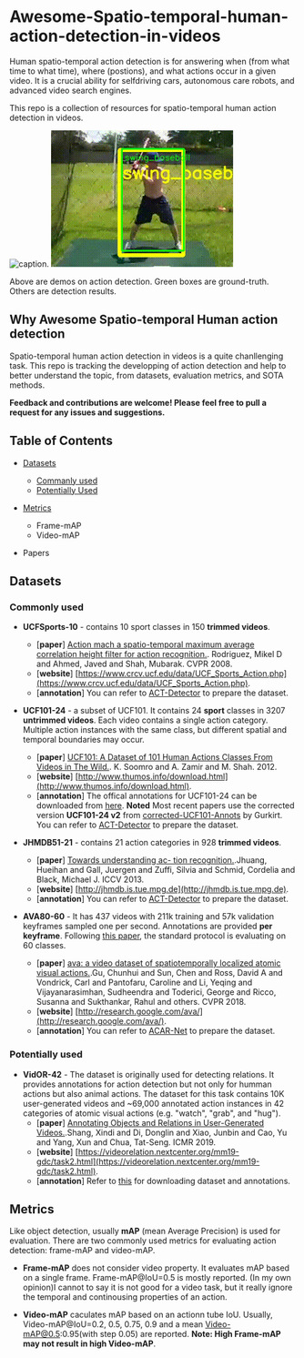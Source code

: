 # Awesome-Spatio-temporal-human-action-detection-in-videos

Human spatio-temporal action detection is for answering when (from what time to what time), where (postions), and what actions occur in a given video. It is a crucial ability for selfdriving cars, autonomous care robots, and advanced video search engines. 

This repo is a collection of resources for spatio-temporal human action detection in videos.

![caption](ucf-successful.gif).         ![caption](jhmdb-successful.gif)

Above are demos on action detection. Green boxes are ground-truth. Others are detection results.

## Why Awesome Spatio-temporal Human action detection

Spatio-temporal human action detection in videos is a quite chanllenging task. This repo is tracking the developping of action detection and help to better understand the topic, from datasets, evaluation metrics, and SOTA methods.

**Feedback and contributions are welcome! Please feel free to pull a request for any issues and suggestions.**

## Table of Contents

* [Datasets](#datasets)
   * [Commanly used](#commonly-used)
   * [Potentially Used](#potentially-used)

* [Metrics](#metrics)
   * Frame-mAP
   * Video-mAP

* Papers
   
## Datasets

### Commonly used

* **UCFSports-10**  - contains 10 sport classes in 150 **trimmed videos**.
   * [**paper**] [Action mach a spatio-temporal maximum average correlation height filter for action recognition.](http://cs.ucf.edu/~mikel/ActionMACH.pdf). Rodriguez, Mikel D and Ahmed, Javed and Shah, Mubarak. CVPR 2008.
   * [**website**] [https://www.crcv.ucf.edu/data/UCF_Sports_Action.php](https://www.crcv.ucf.edu/data/UCF_Sports_Action.php). 
   * [**annotation**] You can refer to [ACT-Detector](https://github.com/vkalogeiton/caffe/tree/act-detector) to prepare the dataset.

* **UCF101-24**  -  a subset of UCF101. It contains 24 **sport** classes in 3207 **untrimmed videos**. Each video contains a single action category. Multiple action instances with the same class, but different spatial and temporal boundaries may occur. 
   * [**paper**] [UCF101: A Dataset of 101 Human Actions Classes From Videos in The Wild.](https://arxiv.org/abs/1212.0402). K. Soomro and A. Zamir and M. Shah. 2012.
   * [**website**] [http://www.thumos.info/download.html](http://www.thumos.info/download.html).
   * [**annotation**] The offical annotations for UCF101-24 can be downloaded from [here](http://www.thumos.info/download.html). **Noted** Most recent papers use the corrected version **UCF101-24 v2** from [corrected-UCF101-Annots](https://github.com/gurkirt/corrected-UCF101-Annots) by Gurkirt. You can refer to [ACT-Detector](https://github.com/vkalogeiton/caffe/tree/act-detector) to prepare the dataset.

* **JHMDB51-21**  - contains 21 action categories in 928 **trimmed videos**.
   * [**paper**] [Towards understanding ac- tion recognition.](https://hal.inria.fr/hal-00906902/document).Jhuang, Hueihan and Gall, Juergen and Zuffi, Silvia and Schmid, Cordelia and Black, Michael J. ICCV 2013.
   * [**website**] [http://jhmdb.is.tue.mpg.de](http://jhmdb.is.tue.mpg.de). 
   * [**annotation**] You can refer to [ACT-Detector](https://github.com/vkalogeiton/caffe/tree/act-detector) to prepare the dataset.

* **AVA80-60**  - It has 437 videos with 211k training and 57k validation keyframes sampled one per second. Annotations are provided **per keyframe**. Following [this paper](https://openaccess.thecvf.com/content_cvpr_2018/html/Gu_AVA_A_Video_CVPR_2018_paper.html), the standard protocol is evaluating on 60 classes.
   * [**paper**] [ava: a video dataset of spatiotemporally localized atomic visual actions.](https://openaccess.thecvf.com/content_cvpr_2018/html/Gu_AVA_A_Video_CVPR_2018_paper.html).Gu, Chunhui and Sun, Chen and Ross, David A and Vondrick, Carl and Pantofaru, Caroline and Li, Yeqing and Vijayanarasimhan, Sudheendra and Toderici, George and Ricco, Susanna and Sukthankar, Rahul and others. CVPR 2018.
   * [**website**] [http://research.google.com/ava/](http://research.google.com/ava/). 
   * [**annotation**] You can refer to [ACAR-Net](https://github.com/Siyu-C/ACAR-Net) to prepare the dataset.

### Potentially used

* **VidOR-42** - The dataset is originally used for detecting relations. It provides annotations for action detection but not only for humman actions but also animal actions. The dataset for this task contains 10K user-generated videos and ~69,000 annotated action instances in 42 categories of atomic visual actions (e.g. "watch", "grab", and "hug").
   * [**paper**] [Annotating Objects and Relations in User-Generated Videos.](https://dl.acm.org/doi/abs/10.1145/3323873.3325056).Shang, Xindi and Di, Donglin and Xiao, Junbin and Cao, Yu and Yang, Xun and Chua, Tat-Seng. ICMR 2019.
   * [**website**] [https://videorelation.nextcenter.org/mm19-gdc/task2.html](https://videorelation.nextcenter.org/mm19-gdc/task2.html). 
   * [**annotation**] Refer to [this](https://xdshang.github.io/docs/vidor.html#downloads) for downloading dataset and annotations.

## Metrics

Like object detection, usually **mAP** (mean Average Precision) is used for evaluation. There are two commonly used metrics for evaluating action detection: frame-mAP and video-mAP. 

* **Frame-mAP** does not consider video property. It evaluates mAP based on a single frame. Frame-mAP@IoU=0.5 is mostly reported. (In my own opinion)I cannot to say it is not good for a video task, but it really ignore the temporal and continousing properties of an action.

*  **Video-mAP** caculates mAP based on an actionn tube IoU. Usually, Video-mAP@IoU=0.2, 0.5, 0.75, 0.9 and a mean Video-mAP@0.5:0.95(with step 0.05) are reported.
**Note: High Frame-mAP may not result in high Video-mAP**.

